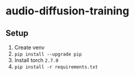 # audio-diffusion-training

## Setup

1. Create venv
2. `pip install --upgrade pip`
3. Install torch `2.7.0`
4. `pip install -r requirements.txt`
